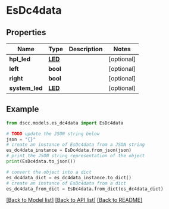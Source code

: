 # EsDc4data


## Properties

Name | Type | Description | Notes
------------ | ------------- | ------------- | -------------
**hpl_led** | [**LED**](LED.md) |  | [optional] 
**left** | **bool** |  | [optional] 
**right** | **bool** |  | [optional] 
**system_led** | [**LED**](LED.md) |  | [optional] 

## Example

```python
from dscc.models.es_dc4data import EsDc4data

# TODO update the JSON string below
json = "{}"
# create an instance of EsDc4data from a JSON string
es_dc4data_instance = EsDc4data.from_json(json)
# print the JSON string representation of the object
print(EsDc4data.to_json())

# convert the object into a dict
es_dc4data_dict = es_dc4data_instance.to_dict()
# create an instance of EsDc4data from a dict
es_dc4data_from_dict = EsDc4data.from_dict(es_dc4data_dict)
```
[[Back to Model list]](../README.md#documentation-for-models) [[Back to API list]](../README.md#documentation-for-api-endpoints) [[Back to README]](../README.md)


